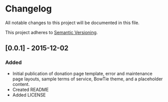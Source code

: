 # Changelog

All notable changes to this project will be documented in this file.

This project adheres to [Semantic Versioning](http://semver.org/).

## [0.0.1] - 2015-12-02
### Added
- Initial publication of donation page template, error and maintenance page layouts, sample terms of service, BowTie theme, and a placeholder content.
- Created README
- Added LICENSE
